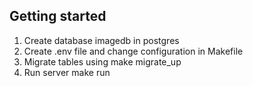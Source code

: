 ## Getting started
1. Create database imagedb in postgres 
2. Create .env file and change configuration in Makefile
3. Migrate tables using make migrate_up
4. Run server 
  make run
